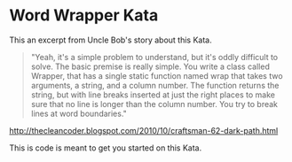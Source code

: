 # Word Wrapper Kata
This an excerpt from Uncle Bob's story about this Kata.
>"Yeah, it's a simple problem to understand, but it's oddly difficult to solve.  The basic premise is really simple.  You write a class called Wrapper, that has a single static function named wrap that takes two arguments, a string, and a column number.  The function returns the string, but with line breaks inserted at just the right places to make sure that no line is longer than the column number.  You try to break lines at word boundaries."

http://thecleancoder.blogspot.com/2010/10/craftsman-62-dark-path.html

This is code is meant to get you started on this Kata.
